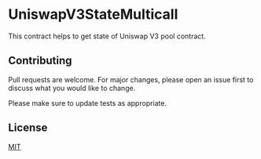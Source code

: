# UniswapV3StateMulticall

This contract helps to get state of Uniswap V3 pool contract.

## Contributing
Pull requests are welcome. For major changes, please open an issue first to discuss what you would like to change.

Please make sure to update tests as appropriate.

## License
[MIT](https://choosealicense.com/licenses/mit/)
